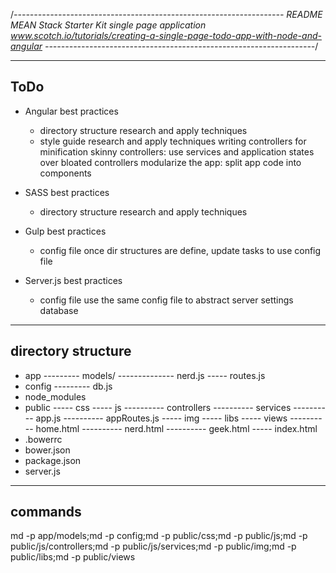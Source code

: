 /*-------------------------------------------------------------------
README		MEAN Stack Starter Kit
			single page application
			www.scotch.io/tutorials/creating-a-single-page-todo-app-with-node-and-angular
-------------------------------------------------------------------*/







---------------------------------------------------------------------
ToDo
---------------------------------------------------------------------

- Angular best practices
	- directory structure
		research and apply techniques
	- style guide
		research and apply techniques
		writing controllers for minification
		skinny controllers: use services and application states over bloated controllers
		modularize the app: split app code into components


- SASS best practices
	- directory structure
		research and apply techniques


- Gulp best practices
	- config file
		once dir structures are define, update tasks to use config file
		

- Server.js best practices
	- config file
		use the same config file to abstract server settings
		database








---------------------------------------------------------------------
directory structure
---------------------------------------------------------------------

- app
--------- models/
-------------- nerd.js <!-- the nerd model to handle CRUD -->
----- routes.js
- config
--------- db.js 
- node_modules <!-- created by npm install -->
- public <!-- all frontend and angular stuff -->
----- css
----- js
---------- controllers <!-- angular controllers -->
---------- services <!-- angular services -->
---------- app.js <!-- angular application -->
---------- appRoutes.js <!-- angular routes -->
----- img
----- libs <!-- created by bower install -->
----- views 
---------- home.html
---------- nerd.html
---------- geek.html
----- index.html
- .bowerrc <!-- tells bower where to put files (public/libs) -->
- bower.json <!-- tells bower which files we need -->
- package.json <!-- tells npm which packages we need -->
- server.js <!-- set up our node application -->


-----------------------
commands
-----------------------

md -p app/models;md -p config;md -p public/css;md -p public/js;md -p public/js/controllers;md -p public/js/services;md -p public/img;md -p public/libs;md -p public/views


















